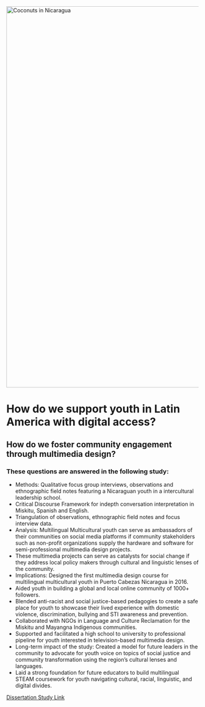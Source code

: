<!DOCTYPE html>
<html lang="en">
<head>
    <meta charset="UTF-8">
    <meta http-equiv="X-UA-Compatible" content="IE=edge">
    <meta name="viewport" content="width=device-width, initial-scale=1.0">
<img width="1000" alt="Coconuts in Nicaragua" src="https://user-images.githubusercontent.com/94628744/210924152-06407c28-788c-4977-a285-a6d9093ab665.gif">
</head>
<body>
    <h1> How do we support youth in Latin America with digital access? </h1>
    <h2> How do we foster community engagement through multimedia design? </h2>
    <h3> These questions are answered in the following study:</h3>
        <ul> 
            <li> Methods: Qualitative focus group interviews, observations and ethnographic field notes featuring a Nicaraguan youth in a   
                 intercultural leadership school.</li> 
            <li> Critical Discourse Framework for indepth conversation interpretation in Miskitu, Spanish and English.</li>
            <li> Triangulation of observations, ethnographic field notes and focus interview data. </li> 
            <li> Analysis: Multilingual Multicultural youth can serve as ambassadors of their communities on social media platforms if community 
                 stakeholders such as non-profit organizations supply the hardware and software for semi-professional multimedia design projects.</li> 
            <li> These multimedia projects can serve as catalysts for social change if they address local policy makers through cultural and 
                  linguistic lenses of the community. </li> 
            <li> Implications: Designed the first multimedia design course for multilingual multicultural youth in Puerto Cabezas Nicaragua in 2016.</li> 
            <li> Aided youth in building a global and local online community of 1000+ followers.</li>
            <li> Blended anti-racist and social justice-based pedagogies to create a safe place for youth to showcase their lived experience with   
                 domestic violence, discrimination, bullying and STI awareness and prevention. </li> 
            <li> Collaborated with NGOs in Language and Culture Reclamation for the Miskitu and Mayangna Indigenous communities.</li>         
            <li> Supported and facilitated a high school to university to professional pipeline for youth interested in television-based multimedia                          design. </li>
            <li> Long-term impact of the study: Created a model for future leaders in the community to advocate for youth voice on topics of social 
                 justice and community transformation using the region’s cultural lenses and languages.</li>
            <li> Laid a strong foundation for future educators to build multilingual STEAM coursework for youth navigating cultural, racial,    
                 linguistic, and digital divides. </li>
        </ul>
            
[Dissertation Study Link](https://www.proquest.com/openview/d3c23b69bd4db46b69bbd9cb3df090cc/1?pq-origsite=gscholar&cbl=51922&diss=y)

</body>
</html>
